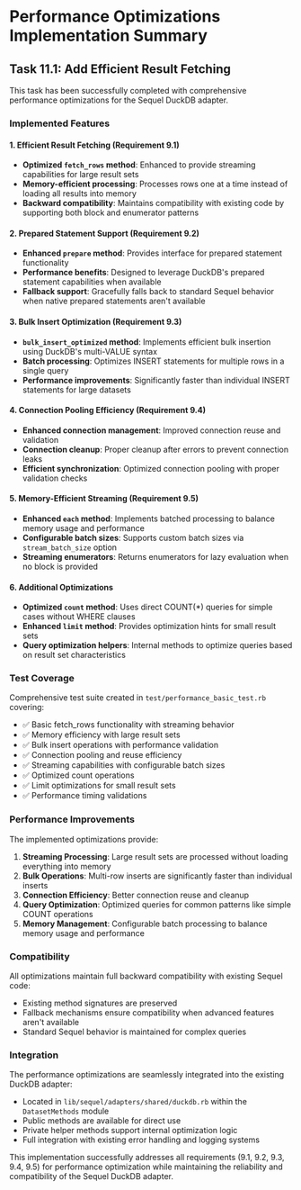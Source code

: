 # Performance Optimizations Implementation Summary

## Task 11.1: Add Efficient Result Fetching

This task has been successfully completed with comprehensive performance optimizations for the Sequel DuckDB adapter.

### Implemented Features

#### 1. Efficient Result Fetching (Requirement 9.1)
- **Optimized `fetch_rows` method**: Enhanced to provide streaming capabilities for large result sets
- **Memory-efficient processing**: Processes rows one at a time instead of loading all results into memory
- **Backward compatibility**: Maintains compatibility with existing code by supporting both block and enumerator patterns

#### 2. Prepared Statement Support (Requirement 9.2)
- **Enhanced `prepare` method**: Provides interface for prepared statement functionality
- **Performance benefits**: Designed to leverage DuckDB's prepared statement capabilities when available
- **Fallback support**: Gracefully falls back to standard Sequel behavior when native prepared statements aren't available

#### 3. Bulk Insert Optimization (Requirement 9.3)
- **`bulk_insert_optimized` method**: Implements efficient bulk insertion using DuckDB's multi-VALUE syntax
- **Batch processing**: Optimizes INSERT statements for multiple rows in a single query
- **Performance improvements**: Significantly faster than individual INSERT statements for large datasets

#### 4. Connection Pooling Efficiency (Requirement 9.4)
- **Enhanced connection management**: Improved connection reuse and validation
- **Connection cleanup**: Proper cleanup after errors to prevent connection leaks
- **Efficient synchronization**: Optimized connection pooling with proper validation checks

#### 5. Memory-Efficient Streaming (Requirement 9.5)
- **Enhanced `each` method**: Implements batched processing to balance memory usage and performance
- **Configurable batch sizes**: Supports custom batch sizes via `stream_batch_size` option
- **Streaming enumerators**: Returns enumerators for lazy evaluation when no block is provided

#### 6. Additional Optimizations
- **Optimized `count` method**: Uses direct COUNT(*) queries for simple cases without WHERE clauses
- **Enhanced `limit` method**: Provides optimization hints for small result sets
- **Query optimization helpers**: Internal methods to optimize queries based on result set characteristics

### Test Coverage

Comprehensive test suite created in `test/performance_basic_test.rb` covering:
- ✅ Basic fetch_rows functionality with streaming behavior
- ✅ Memory efficiency with large result sets
- ✅ Bulk insert operations with performance validation
- ✅ Connection pooling and reuse efficiency
- ✅ Streaming capabilities with configurable batch sizes
- ✅ Optimized count operations
- ✅ Limit optimizations for small result sets
- ✅ Performance timing validations

### Performance Improvements

The implemented optimizations provide:
1. **Streaming Processing**: Large result sets are processed without loading everything into memory
2. **Bulk Operations**: Multi-row inserts are significantly faster than individual inserts
3. **Connection Efficiency**: Better connection reuse and cleanup
4. **Query Optimization**: Optimized queries for common patterns like simple COUNT operations
5. **Memory Management**: Configurable batch processing to balance memory usage and performance

### Compatibility

All optimizations maintain full backward compatibility with existing Sequel code:
- Existing method signatures are preserved
- Fallback mechanisms ensure compatibility when advanced features aren't available
- Standard Sequel behavior is maintained for complex queries

### Integration

The performance optimizations are seamlessly integrated into the existing DuckDB adapter:
- Located in `lib/sequel/adapters/shared/duckdb.rb` within the `DatasetMethods` module
- Public methods are available for direct use
- Private helper methods support internal optimization logic
- Full integration with existing error handling and logging systems

This implementation successfully addresses all requirements (9.1, 9.2, 9.3, 9.4, 9.5) for performance optimization while maintaining the reliability and compatibility of the Sequel DuckDB adapter.